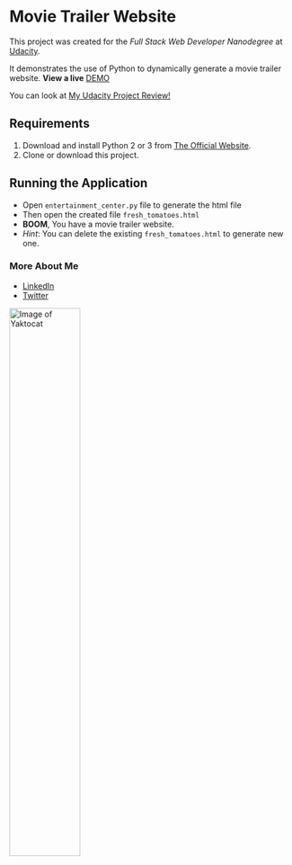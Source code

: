 # Movie Trailer Website
This project was created for the _Full Stack Web Developer Nanodegree_ at [Udacity](https://www.udacity.com/degrees/full-stack-web-developer-nanodegree--nd004).

It demonstrates the use of Python to dynamically generate a movie trailer website.
**View a live** [DEMO](https://alimahmoud7.github.io/Movie-Trailer-Website-FSND-Udacity/fresh_tomatoes.html)

You can look at [My Udacity Project Review!](https://review.udacity.com/#!/reviews/431520)

## Requirements
1. Download and install Python 2 or 3 from [The Official Website](https://www.python.org).
2. Clone or download this project.

## Running the Application
* Open `entertainment_center.py` file to generate the html file
* Then open the created file `fresh_tomatoes.html`
* **BOOM**, You have a movie trailer website.
* _Hint_: You can delete the existing `fresh_tomatoes.html` to generate new one.

### More About Me
- [LinkedIn](https://www.linkedin.com/in/alimahmoud7)
- [Twitter](https://twitter.com/Ali_Mahmoud_7)

<img src="https://octodex.github.com/images/yaktocat.png" alt="Image of Yaktocat" width="50%" />

